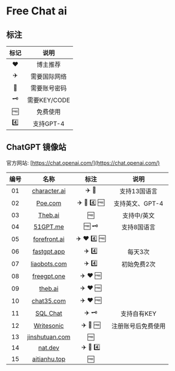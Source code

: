 # Free Chat ai

## 标注

| 标记 | 说明 |
| :----: | :----: |
| ❤️ | 博主推荐 |
| ✈️ | 需要国际网络 |
| 🔑 | 需要账号密码 |
| 🗝 | 需要KEY/CODE |
| 🆓 | 免费使用 |
| 4️⃣ | 支持GPT-4 |

## ChatGPT 镜像站

官方网站: [https://chat.openai.com/](https://chat.openai.com/)

| 编号 | 名称 | 标注 |     说明     |
| :--: | :--: | :--: | :----------: |
|  01  | [character.ai](https://beta.character.ai/) | ✈️ 🔑  | 支持13国语言 |
|  02  | [Poe.com](https://poe.com/) | ✈️ 🔑 4️⃣ 🆓 | 支持英文、GPT-4 |
|  03  | [Theb.ai](https://chatbot.theb.ai/) | 🆓 | 支持中/英文 |
|  04  | [51GPT.me](https://www.51gpt.me/) | 🆓 🗝 | 支持8国语言 |
|  05  | [forefront.ai](https://chat.forefront.ai/) | ✈️ ❤️ 4️⃣ 🆓 |  |
|  06  | [fastgpt.app](https://fastgpt.app/) | ✈️ 4️⃣ | 每天3次 |
|  07  | [liaobots.com](https://liaobots.com) | ✈️ 4️⃣ | 初始免费2次 |
|  08  | [freegpt.one](https://freegpt.one/) | ✈️ ❤️ 🆓 |  |
|  09  | [theb.ai](https://chatbot.theb.ai/) | ✈️ ❤️ 🆓 |  |
|  10  | [chat35.com](https://chat35.com/) | ✈️ ❤️ 🆓 |  |
|  11  | [SQL Chat](https://www.sqlchat.ai/) | ✈️ 🗝 | 支持自有KEY |
|  12  | [Writesonic](https://writesonic.com/) | ✈️ 🔑 🆓 | 注册账号后免费使用 |
|  13  | [jinshutuan.com](https://chat2.jinshutuan.com/) | 🆓 |  |
|  14  | [nat.dev](https://nat.dev/) | ✈️ 🔑 4️⃣ |  |
|  15  | [aitianhu.top](https://chat5.aitianhu.top/) | 🆓 |  |